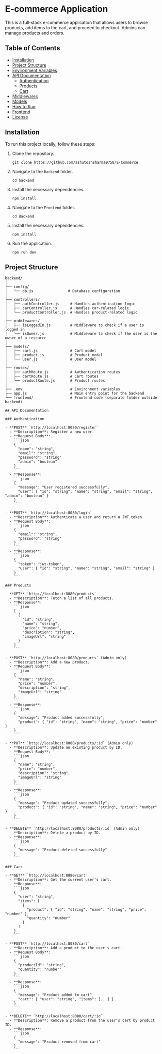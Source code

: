 # E-commerce Application

This is a full-stack e-commerce application that allows users to browse products, add items to the cart, and proceed to checkout. Admins can manage products and orders.

## Table of Contents
- [Installation](#installation)
- [Project Structure](#project-structure)
- [Environment Variables](#environment-variables)
- [API Documentation](#api-documentation)
  - [Authentication](#authentication)
  - [Products](#products)
  - [Cart](#cart)
- [Middlewares](#middlewares)
- [Models](#models)
- [How to Run](#how-to-run)
- [Frontend](#frontend)
- [License](#license)

## Installation

To run this project locally, follow these steps:

1. Clone the repository.
    ```
    git clone https://github.com/ashutoshsharma9758/E-Commerce
    ```
2. Navigate to the `Backend` folder.
    ```
    cd backend
    ```
3. Install the necessary dependencies.
    ```
    npm install
    ```
3. Navigate to the `Frontend` folder.
    ```
    cd Backend
    ```
4. Install the necessary dependencies.
    ```
    npm install
    ```
4. Run the application.
    ```
    npm run dev
    ```

## Project Structure

```plaintext
backend/
│
├── config/
│   └── db.js                # Database configuration
│
├── controllers/
│   ├── authController.js     # Handles authentication logic
│   ├── carController.js      # Handles car-related logic
│   └── productController.js  # Handles product-related logic
│
├── middlewares/
│   ├── isLoggedIn.js         # Middleware to check if a user is logged in
│   └── isOwner.js            # Middleware to check if the user is the owner of a resource
│
├── models/
│   ├── cart.js               # Cart model
│   ├── product.js            # Product model
│   └── user.js               # User model
│
├── routes/
│   ├── authRoute.js          # Authentication routes
│   ├── cartRoute.js          # Cart routes
│   └── productRoute.js       # Product routes
│
├── .env                      # Environment variables
├── app.js                    # Main entry point for the backend
└── frontend/                 # Frontend code (separate folder outside backend)

## API Documentation

### Authentication

- **POST** `http://localhost:8080/register`  
  - **Description**: Register a new user.
  - **Request Body**:
    ```json
    {
      "name": "string",
      "email": "string",
      "password": "string"
      "admin": "boolean"
    }
    ```
  - **Response**: 
    ```json
    {
      "message": "User registered successfully",
      "user": { "id": "string", "name": "string", "email": "string", "admin": "boolean" }
    }
    ```

- **POST** `http://localhost:8080/login`  
  - **Description**: Authenticate a user and return a JWT token.
  - **Request Body**:
    ```json
    {
      "email": "string",
      "password": "string"
    }
    ```
  - **Response**: 
    ```json
    {
      "token": "jwt-token",
      "user": { "id": "string", "name": "string", "email": "string" }
    }
    ```

### Products

- **GET** `http://localhost:8080/products`  
  - **Description**: Fetch a list of all products.
  - **Response**:
    ```json
    [
      {
        "id": "string",
        "name": "string",
        "price": "number",
        "description": "string",
        "imageUrl": "string"
      }
    ]
    ```

- **POST** `http://localhost:8080/products` (Admin only)  
  - **Description**: Add a new product.
  - **Request Body**:
    ```json
    {
      "name": "string",
      "price": "number",
      "description": "string",
      "imageUrl": "string"
    }
    ```
  - **Response**:
    ```json
    {
      "message": "Product added successfully",
      "product": { "id": "string", "name": "string", "price": "number" }
    }
    ```

- **PUT** `http://localhost:8080/products/:id` (Admin only)  
  - **Description**: Update an existing product by ID.
  - **Request Body**:
    ```json
    {
      "name": "string",
      "price": "number",
      "description": "string",
      "imageUrl": "string"
    }
    ```
  - **Response**:
    ```json
    {
      "message": "Product updated successfully",
      "product": { "id": "string", "name": "string", "price": "number" }
    }
    ```

- **DELETE** `http://localhost:8080/products/:id` (Admin only)  
  - **Description**: Delete a product by ID.
  - **Response**:
    ```json
    {
      "message": "Product deleted successfully"
    }
    ```

### Cart

- **GET** `http://localhost:8080/cart`  
  - **Description**: Get the current user's cart.
  - **Response**:
    ```json
    {
      "user": "string",
      "items": [
        {
          "product": { "id": "string", "name": "string", "price": "number" },
          "quantity": "number"
        }
      ]
    }
    ```

- **POST** `http://localhost:8080/cart`  
  - **Description**: Add a product to the user's cart.
  - **Request Body**:
    ```json
    {
      "productId": "string",
      "quantity": "number"
    }
    ```
  - **Response**:
    ```json
    {
      "message": "Product added to cart",
      "cart": { "user": "string", "items": [...] }
    }
    ```

- **DELETE** `http://localhost:8080/cart/:id`  
  - **Description**: Remove a product from the user's cart by product ID.
  - **Response**:
    ```json
    {
      "message": "Product removed from cart"
    }
    ```

